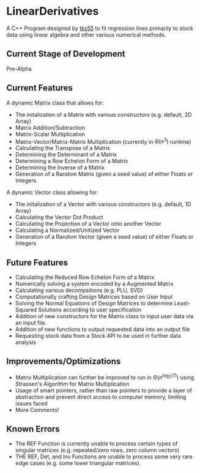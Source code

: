 # LinearDerivatives

A C++ Program designed by [tks55](https://github.com/tks55) to fit regression lines primarily to stock data using linear algebra and other various numerical methods.

## Current Stage of Development

Pre-Alpha

## Current Features

A dynamic Matrix class that allows for:

- The initalization of a Matrix with various constructors (e.g. default, 2D Array)
- Matrix Addition/Subtraction
- Matrix-Scalar Multiplication
- Matrix-Vector/Matrix-Matrix Multiplication (currently in $\Theta(n^3)$ runtime)
- Calculating the Transpose of a Matrix
- Determining the Determinant of a Matrix
- Determining a Row Echelon Form of a Matrix
- Determining the Inverse of a Matrix
- Generation of a Random Matrix (given a seed value) of either Floats or Integers

A dynamic Vector class allowing for:

- The initalization of a Vector with various constructors (e.g. default, 1D Array)
- Calculating the Vector Dot Product
- Calculating the Projection of a Vector onto another Vector
- Calculating a Normalized/Unitized Vector
- Generation of a Random Vector (given a seed value) of either Floats or Integers

## Future Features

- Calculating the Reduced Row Echelon Form of a Matrix
- Numerically solving a system encoded by a Augmented Matrix
- Calculating various decompsitions (e.g. PLU, SVD)
- Computationally crafting Design Matrices based on User Input
- Solving the Normal Equations of Design Matrices to determine Least-Squared Solutions according to user specification
- Addition of new constructors for the Matrix class to input user data via an input file.
- Addition of new functions to output requested data into an output file
- Requesting stock data from a Stock API to be used in further data analysis

## Improvements/Optimizations

- Matrix Multiplication can further be improved to run in $\Theta(n^{\log_2(7)})$ using Strassen's Algorithm for Matrix Multiplication
- Usage of smart pointers, rather than raw pointers to provide a layer of abstraction and prevent direct access to computer memory, limiting issues faced
- More Comments!

## Known Errors
- The REF Function is currently unable to process certain types of singular matrices (e.g. repeated/zero rows, zero column vectors)
- THE REF, Det, and Inv Functions are unable to process some very rare edge cases (e.g. some lower triangular matrices).
